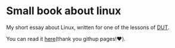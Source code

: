 # Small book about linux

My short essay about Linux, written for one of the lessons of [DUT](http://www.dut.edu.ua/).

You can read it [here](https://linchsmyth.github.io/linux-book/)(thank you githup pages!:heart:).
